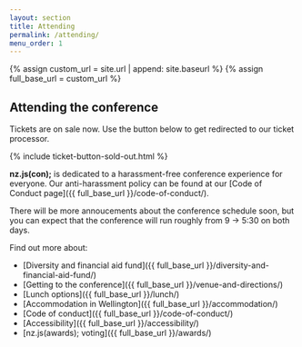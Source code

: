 ```yaml
---
layout: section
title: Attending
permalink: /attending/
menu_order: 1
---
```


{% assign custom_url = site.url | append: site.baseurl %}
{% assign full_base_url = custom_url %}

## Attending the conference
Tickets are on sale now. Use the button below to get redirected to our ticket processor.

{% include ticket-button-sold-out.html %}

__nz.js(con);__ is dedicated to a harassment-free conference experience for everyone. Our anti-harassment policy can be found at our [Code of Conduct page]({{ full_base_url }}/code-of-conduct/).

There will be more annoucements about the conference schedule soon, but you can expect that the conference will run roughly from 9 -> 5:30 on both days.

Find out more about:

* [Diversity and financial aid fund]({{ full_base_url }}/diversity-and-financial-aid-fund/)
* [Getting to the conference]({{ full_base_url }}/venue-and-directions/)
* [Lunch options]({{ full_base_url }}/lunch/)
* [Accommodation in Wellington]({{ full_base_url }}/accommodation/)
* [Code of conduct]({{ full_base_url }}/code-of-conduct/)
* [Accessibility]({{ full_base_url }}/accessibility/)
* [nz.js(awards); voting]({{ full_base_url }}/awards/)
